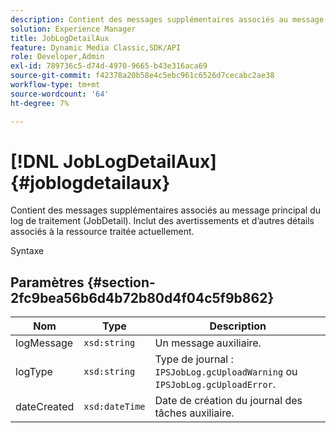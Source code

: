 ```yaml
---
description: Contient des messages supplémentaires associés au message principal du log de traitement (JobDetail). Inclut des avertissements et d’autres détails associés à la ressource traitée actuellement.
solution: Experience Manager
title: JobLogDetailAux
feature: Dynamic Media Classic,SDK/API
role: Developer,Admin
exl-id: 789736c5-d74d-4970-9665-b43e316aca69
source-git-commit: f42378a20b58e4c5ebc961c6526d7cecabc2ae38
workflow-type: tm+mt
source-wordcount: '64'
ht-degree: 7%

---
```


# [!DNL JobLogDetailAux]{#joblogdetailaux}

Contient des messages supplémentaires associés au message principal du log de traitement (JobDetail). Inclut des avertissements et d’autres détails associés à la ressource traitée actuellement.

Syntaxe

## Paramètres {#section-2fc9bea56b6d4b72b80d4f04c5f9b862}

| Nom | Type | Description |
|---|---|---|
| logMessage | `xsd:string` | Un message auxiliaire. |
| logType | `xsd:string` | Type de journal : `IPSJobLog.gcUploadWarning` ou `IPSJobLog.gcUploadError`. |
| dateCreated | `xsd:dateTime` | Date de création du journal des tâches auxiliaire. |
